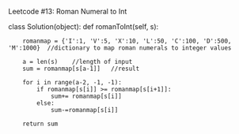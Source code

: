 Leetcode #13: Roman Numeral to Int

class Solution(object):
    def romanToInt(self, s): 

        romanmap = {'I':1, 'V':5, 'X':10, 'L':50, 'C':100, 'D':500, 'M':1000}  //dictionary to map roman numerals to integer values

        a = len(s)    //length of input
        sum = romanmap[s[a-1]]   //result

        for i in range(a-2, -1, -1):  
            if romanmap[s[i]] >= romanmap[s[i+1]]:    
                sum+= romanmap[s[i]]
            else:
                sum-=romanmap[s[i]]
        
        return sum
